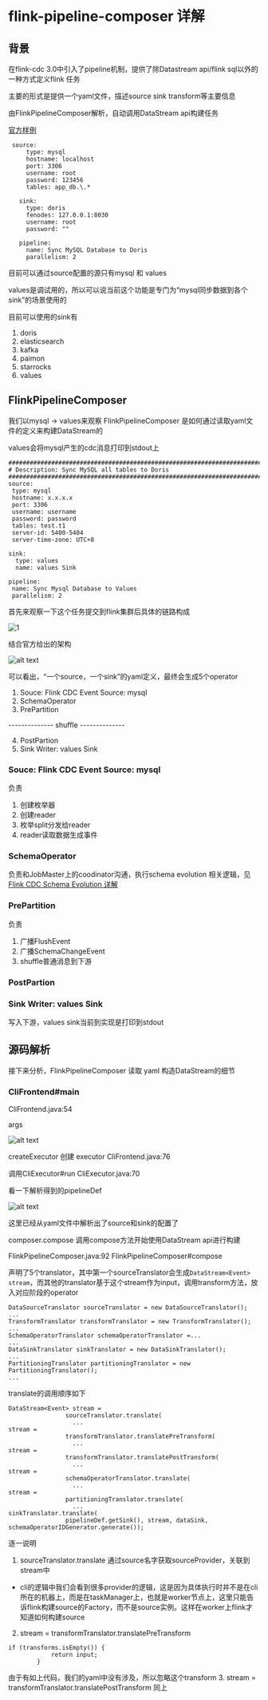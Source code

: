 # flink-pipeline-composer 详解

## 背景

在flink-cdc 3.0中引入了pipeline机制，提供了除Datastream api/flink sql以外的一种方式定义flink 任务

主要的形式是提供一个yaml文件，描述source sink transform等主要信息

由FlinkPipelineComposer解析，自动调用DataStream api构建任务

[官方样例](https://nightlies.apache.org/flink/flink-cdc-docs-master/zh/docs/core-concept/data-pipeline/)

```
 source:
     type: mysql
     hostname: localhost
     port: 3306
     username: root
     password: 123456
     tables: app_db.\.*

   sink:
     type: doris
     fenodes: 127.0.0.1:8030
     username: root
     password: ""

   pipeline:
     name: Sync MySQL Database to Doris
     parallelism: 2
```

目前可以通过source配置的源只有mysql 和 values

values是调试用的，所以可以说当前这个功能是专门为“mysql同步数据到各个sink”的场景使用的

目前可以使用的sink有

1. doris
2. elasticsearch
3. kafka
4. paimon
5. starrocks
6. values


## FlinkPipelineComposer

我们以mysql -> values来观察 FlinkPipelineComposer 是如何通过读取yaml文件的定义来构建DataStream的

values会将mysql产生的cdc消息打印到stdout上

```
################################################################################
# Description: Sync MySQL all tables to Doris
################################################################################
source:
 type: mysql
 hostname: x.x.x.x
 port: 3306
 username: username
 password: password
 tables: test.t1
 server-id: 5400-5404
 server-time-zone: UTC+8

sink:
  type: values
  name: values Sink

pipeline:
 name: Sync Mysql Database to Values
 parallelism: 2
```

首先来观察一下这个任务提交到flink集群后具体的链路构成

![1](image.png)

结合官方给出的架构

![alt text](image-1.png)

可以看出，“一个source，一个sink”的yaml定义，最终会生成5个operator

1. Souce: Flink CDC Event Source: mysql
2. SchemaOperator
3. PrePartition

-------------- shuffle --------------

4. PostPartion
5. Sink Writer: values Sink

### Souce: Flink CDC Event Source: mysql

负责

1. 创建枚举器
2. 创建reader
3. 枚举split分发给reader
4. reader读取数据生成事件

### SchemaOperator
负责和JobMaster上的coodinator沟通，执行schema evolution 相关逻辑，见[Flink CDC Schema Evolution 详解](https://github.com/freelw/linux_learn_diary/tree/master/flink-cdc-learn)

### PrePartition

负责

1. 广播FlushEvent
2. 广播SchemaChangeEvent
3. shuffle普通消息到下游

### PostPartion

### Sink Writer: values Sink

写入下游，values sink当前到实现是打印到stdout

## 源码解析

接下来分析，FlinkPipelineComposer 读取 yaml 构造DataStream的细节

### CliFrontend#main

CliFrontend.java:54

args

![alt text](image-2.png)

createExecutor 创建 executor CliFrontend.java:76

调用CliExecutor#run CliExecutor.java:70

看一下解析得到的pipelineDef

![alt text](image-3.png)

这里已经从yaml文件中解析出了source和sink的配置了

composer.compose 调用compose方法开始使用DataStream api进行构建

FlinkPipelineComposer.java:92 FlinkPipelineComposer#compose

声明了5个translator，其中第一个sourceTranslator会生成`DataStream<Event> stream`，而其他的translator基于这个stream作为input，调用transform方法，放入对应阶段的operator

```
DataSourceTranslator sourceTranslator = new DataSourceTranslator();
...
TransformTranslator transformTranslator = new TransformTranslator();
...
SchemaOperatorTranslator schemaOperatorTranslator =...
...
DataSinkTranslator sinkTranslator = new DataSinkTranslator();
...
PartitioningTranslator partitioningTranslator = new PartitioningTranslator();
...
```

translate的调用顺序如下
```
DataStream<Event> stream =
                sourceTranslator.translate(
                  ...
stream =
                transformTranslator.translatePreTransform(
                  ...
stream =
                transformTranslator.translatePostTransform(
                  ...
stream =
                schemaOperatorTranslator.translate(
                  ...
stream =
                partitioningTranslator.translate(
                  ...
sinkTranslator.translate(
                pipelineDef.getSink(), stream, dataSink, schemaOperatorIDGenerator.generate());
```

逐一说明
1. sourceTranslator.translate 通过source名字获取sourceProvider，关联到stream中
  * cli的逻辑中我们会看到很多provider的逻辑，这是因为具体执行时并不是在cli所在的机器上，而是在taskManager上，也就是worker节点上，这里只能告诉flink构建source的Factory，而不是source实例。这样在worker上flink才知道如何构建source
2. stream = transformTranslator.translatePreTransform 
  ```
  if (transforms.isEmpty()) {
              return input;
          }
  ```
  由于有如上代码，我们的yaml中没有涉及，所以忽略这个transform
3. stream = transformTranslator.translatePostTransform
  同上
